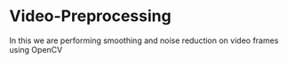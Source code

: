 # Video-Preprocessing
In this we are performing smoothing and noise reduction on video frames using OpenCV
